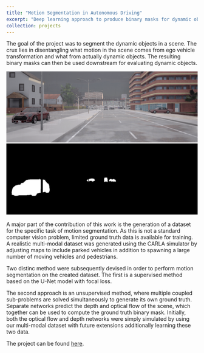 ```yaml
---
title: "Motion Segmentation in Autonomous Driving"
excerpt: "Deep learning approach to produce binary masks for dynamic objects in a camera scene.<br/><img width=800px src='/images/CarlaSamples.jpg'>"
collection: projects
---
```


The goal of the project was to segment the dynamic objects in a scene. The crux lies in disentangling what motion in the scene comes from ego vehicle transformation and what from actually dynamic objects. The resulting binary masks can then be used downstream for evaluating dynamic objects.

![carla scene](/images/carla_scene.png)
![binary mask](/images/segmentation.png)

A major part of the contribution of this work is the generation of a dataset for the specific task of motion segmentation. As this is not a standard computer vision problem, limited ground truth data is available for training. A realistic multi-modal dataset was generated using the CARLA simulator by adjusting maps to include parked vehicles in addition to spawning a large number of moving vehicles and pedestrians.

Two distinc method were subsequently devised in order to perform motion segmentation on the created dataset. The first is a supervised method based on the U-Net model with focal loss.

The second approach is an unsupervised method, where multiple coupled sub-problems are solved simultaneously to generate its own ground truth. Separate networks predict the depth and optical flow of the scene, which together can be used to compute the ground truth binary mask. Initially, both the optical flow and depth networks were simply simulated by using our multi-modal dataset with future extensions additionally learning these two data.

The project can be found [here](https://github.com/jonasdieker/motion_segmentation).